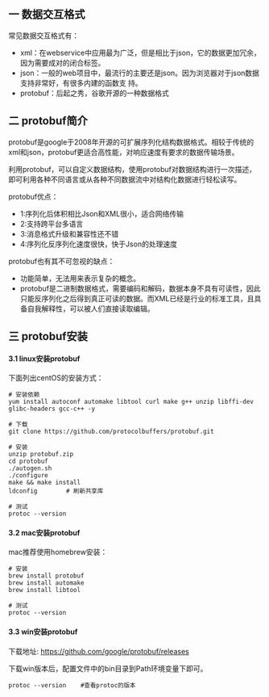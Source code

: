 ## 一 数据交互格式

常见数据交互格式有：
- xml：在webservice中应用最为广泛，但是相比于json，它的数据更加冗余，因为需要成对的闭合标签。
- json：一般的web项目中，最流行的主要还是json。因为浏览器对于json数据支持非常好，有很多内建的函数支 持。
- protobuf：后起之秀，谷歌开源的一种数据格式

## 二 protobuf简介

protobuf是google于2008年开源的可扩展序列化结构数据格式。相较于传统的xml和json，protobuf更适合高性能，对响应速度有要求的数据传输场景。  

利用protobuf，可以自定义数据结构，使用protobuf对数据结构进行一次描述，即可利用各种不同语言或从各种不同数据流中对结构化数据进行轻松读写。  

protobuf优点：
- 1:序列化后体积相比Json和XML很小，适合网络传输 
- 2:支持跨平台多语言 
- 3:消息格式升级和兼容性还不错 
- 4:序列化反序列化速度很快，快于Json的处理速度

protobuf也有其不可忽视的缺点：
- 功能简单，无法用来表示复杂的概念。
- protobuf是二进制数据格式，需要编码和解码，数据本身不具有可读性，因此只能反序列化之后得到真正可读的数据。而XML已经是行业的标准工具，且具备自我解释性，可以被人们直接读取编辑。

## 三 protobuf安装

#### 3.1 linux安装protobuf

下面列出centOS的安装方式：
```
# 安装依赖
yum install autoconf automake libtool curl make g++ unzip libffi-dev  glibc-headers gcc-c++ -y

# 下载
git clone https://github.com/protocolbuffers/protobuf.git

# 安装
unzip protobuf.zip
cd protobuf
./autogen.sh
./configure
make && make install
ldconfig        # 刷新共享库

# 测试
protoc --version
```

#### 3.2 mac安装protobuf

mac推荐使用homebrew安装：  
```
# 安装
brew install protobuf
brew install automake
brew install libtool

# 测试
protoc --version
```

#### 3.3 win安装protobuf

下载地址: https://github.com/google/protobuf/releases  

下载win版本后，配置文件中的bin目录到Path环境变量下即可。

```
protoc --version    #查看protoc的版本
```
